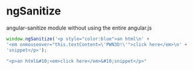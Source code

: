 ngSanitize
==========

angular-sanitize module without using the entire angular.js


```javascript
window.ngSanitize('<p style="color:blue">an html\n' +
'<em onmouseover="this.textContent=\'PWN3D!\'">click here</em>\n' +
'snippet</p>');
```
```javascript
"<p>an html&#10;<em>click here</em>&#10;snippet</p>"
```
